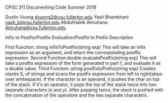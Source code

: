 CPSC 311 Documenting Code 
Summer 2018

Dustin Vuong dvuong2@csu.fullerton.edu
Yash Bhambhani yash_b@csu.fullerton.edu
Abdulmalek Almuhana Almuhana@csu.fullerton.edu

Infix to Postfix/Postfix Evaluation/Postfix to Prefix
Description

First Function: string infixToPostfix(string exp)
This will take an infix expression as an argument, and return the corresponding postfix expression.
Second Function:double evaluatePostfix(string exp)
This will take a postfix expression of the form generated in part 1, and evaluate it as a double value.
Third Function: string postfixtoPrefix(string exp)
Creates stacks S, of strings and scans the postfix expression from left to right(skips over whitespace). If the character is an operand, it pushes the char on top of the stack. If it's an operator, it pops the top of the stack twice into two separate characters (x and y). After popping twice, the stack is pushed with the concatenation of the operatore and the two separate characters. 


